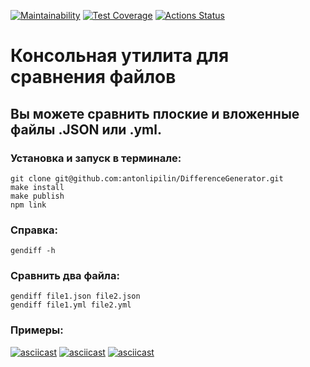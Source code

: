 [![Maintainability](https://api.codeclimate.com/v1/badges/a99a88d28ad37a79dbf6/maintainability)](https://codeclimate.com/github/antonlipilin/DifferenceGenerator/maintainability)
[![Test Coverage](https://api.codeclimate.com/v1/badges/4903c11fe6ef37e60264/test_coverage)](https://codeclimate.com/github/antonlipilin/DifferenceGenerator/test_coverage)
[![Actions Status](https://github.com/antonlipilin/DifferenceGenerator/workflows/Tests%20and%20Linter/badge.svg)](https://github.com/antonlipilin/DifferenceGenerator/actions)

# Консольная утилита для сравнения файлов

## Вы можете сравнить плоские и вложенные файлы .JSON или .yml.

### Установка и запуск в терминале:
```
git clone git@github.com:antonlipilin/DifferenceGenerator.git
make install
make publish
npm link
```
### Справка: 
```
gendiff -h
```
### Cравнить два файла:
```
gendiff file1.json file2.json
gendiff file1.yml file2.yml
```

### Примеры: 
[![asciicast](https://asciinema.org/a/HP7Xa6o53pk8SisjIWr0jR8zZ.svg)](https://asciinema.org/a/HP7Xa6o53pk8SisjIWr0jR8zZ)
[![asciicast](https://asciinema.org/a/Mhcs5SOnMPaRWjNaJ4NStudV8.svg)](https://asciinema.org/a/Mhcs5SOnMPaRWjNaJ4NStudV8)
[![asciicast](https://asciinema.org/a/8nPGngDnrzwAE9ILWXecr7boa.svg)](https://asciinema.org/a/8nPGngDnrzwAE9ILWXecr7boa)
